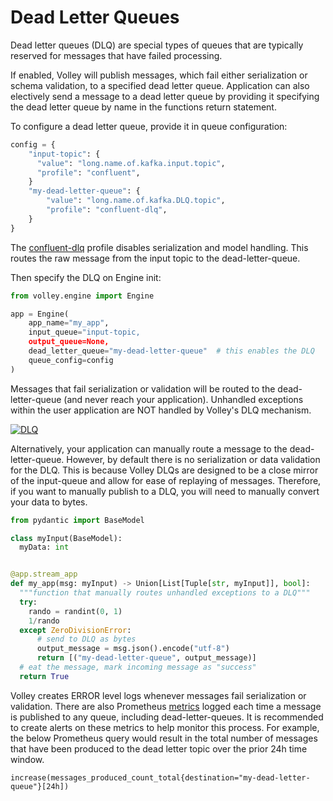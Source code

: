 # Dead Letter Queues

Dead letter queues (DLQ) are special types of queues that are typically reserved for messages that have failed processing.

If enabled, Volley will publish messages, which fail either serialization or schema validation, to a specified dead letter queue. Application can also electively send a message to a dead letter queue by providing it specifying the dead letter queue by name in the functions return statement.

To configure a dead letter queue, provide it in queue configuration:


```python
config = {
    "input-topic": {
      "value": "long.name.of.kafka.input.topic",
      "profile": "confluent",
    }
    "my-dead-letter-queue": {
        "value": "long.name.of.kafka.DLQ.topic",
        "profile": "confluent-dlq",
    }
}
```

The [confluent-dlq](./profiles.md#confluent-dlq) profile disables serialization and model handling. This routes the raw message from the input topic to the dead-letter-queue.

Then specify the DLQ on Engine init:

```python
from volley.engine import Engine

app = Engine(
    app_name="my_app",
    input_queue="input-topic,
    output_queue=None,
    dead_letter_queue="my-dead-letter-queue"  # this enables the DLQ
    queue_config=config
)
```

Messages that fail serialization or validation will be routed to the dead-letter-queue (and never reach your application). Unhandled exceptions within the user application are NOT handled by Volley's DLQ mechanism.

<a href="https://lucid.app/publicSegments/view/8acc3ba5-93d6-4b85-9b9a-c4658684a309/image.png
" target="_blank">
    <img src="https://lucid.app/publicSegments/view/8acc3ba5-93d6-4b85-9b9a-c4658684a309/image.png" alt="DLQ">
</a>

Alternatively, your application can manually route a message to the dead-letter-queue. However, by default there is no serialization or data validation for the DLQ. This is because Volley DLQs are designed to be a close mirror of the input-queue and allow for ease of replaying of messages. Therefore, if you want to manually publish to a DLQ, you will need to manually convert your data to bytes.

```python
from pydantic import BaseModel

class myInput(BaseModel):
  myData: int


@app.stream_app
def my_app(msg: myInput) -> Union[List[Tuple[str, myInput]], bool]:
  """function that manually routes unhandled exceptions to a DLQ"""
  try:
    rando = randint(0, 1)
    1/rando
  except ZeroDivisionError:
      # send to DLQ as bytes
      output_message = msg.json().encode("utf-8")
      return [("my-dead-letter-queue", output_message)]
  # eat the message, mark incoming message as "success"
  return True
```

Volley creates ERROR level logs whenever messages fail serialization or validation. There are also Prometheus [metrics](./metrics.md) logged each time a message is published to any queue, including dead-letter-queues. It is recommended to create alerts on these metrics to help monitor this process. For example, the below Prometheus query would result in the total number of messages that have been produced to the dead letter topic over the prior 24h time window.

```promql
increase(messages_produced_count_total{destination="my-dead-letter-queue"}[24h])
```

